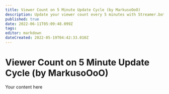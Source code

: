 ```yaml
---
title: Viewer Count on 5 Minute Update Cycle (by MarkusoOoO)
description: Update your viewer count every 5 minutes with Streamer.bot.
published: true
date: 2022-06-11T05:09:48.099Z
tags: 
editor: markdown
dateCreated: 2022-05-19T04:42:33.010Z
---
```


# Viewer Count on 5 Minute Update Cycle (by MarkusoOoO)
Your content here